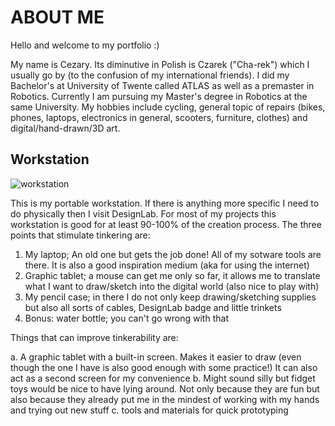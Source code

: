 # ABOUT ME


Hello and welcome to my portfolio :)

My name is Cezary. Its diminutive in Polish is Czarek ("Cha-rek") which I usually go by (to the confusion of my international friends). I did my Bachelor's at University of Twente called ATLAS as well as a premaster in Robotics. Currently I am pursuing my Master's degree in Robotics at the same University. My hobbies include cycling, general topic of repairs (bikes, phones, laptops, electronics in general, scooters, furniture, clothes) and digital/hand-drawn/3D art.


## Workstation

![workstation](https://github.com/CzarekBq/Mastering-Tinkering/assets/90681144/f7a2a2e7-2dc6-45e8-9faf-06480f480d4c)

This is my portable workstation. If there is anything more specific I need to do physically then I visit DesignLab. For most of my projects this workstation is good for at least 90-100% of the creation process. The three points that stimulate tinkering are:

1.  My laptop; An old one but gets the job done! All of my sotware tools are there. It is also a good inspiration medium (aka for using the internet)
2.  Graphic tablet; a mouse can get me only so far, it allows me to translate what I want to draw/sketch into the digital world (also nice to play with)
3.  My pencil case; in there I do not only keep drawing/sketching supplies but also all sorts of cables, DesignLab badge and little trinkets
4.  Bonus: water bottle; you can't go wrong with that

Things that can improve tinkerability are:

a. A graphic tablet with a built-in screen. Makes it easier to draw (even though the one I have is also good enough with some practice!) It can also act as a second screen for my convenience
b. Might sound silly but fidget toys would be nice to have lying around. Not only because they are fun but also because they already put me in the mindest of working with my hands and trying out new stuff
c. tools and materials for quick prototyping
